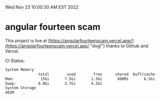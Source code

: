 Wed Nov 23 10:00:30 AM EST 2022

# angular fourteen scam


This project is live at [https://angularfourteenscam.vercel.app/](https://angularfourteenscam.vercel.app/ "dog!") thanks to Github and Vercel.

CI Status: 

```bash
System Memory
               total        used        free      shared  buff/cache   available
Mem:            15Gi       7.5Gi       1.3Gi       886Mi       6.5Gi       6.5Gi
Swap:          8.0Gi       3.7Gi       4.3Gi
System Storage
462M	.
```
